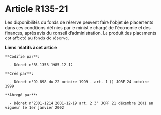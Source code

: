 # Article R135-21

Les disponibilités du fonds de réserve peuvent faire l'objet de placements dans des conditions définies par le ministre
chargé de l'économie et des finances, après avis du conseil d'administration. Le produit des placements est affecté au fonds
de réserve.

**Liens relatifs à cet article**

	**Codifié par**:

	  - Décret n°85-1353 1985-12-17

	**Créé par**:

	  - Décret n°99-898 du 22 octobre 1999 - art. 1 () JORF 24 octobre 1999

	**Abrogé par**:

	  - Décret n°2001-1214 2001-12-19 art. 2 3° JORF 21 décembre 2001 en vigueur le 1er janvier 2002
